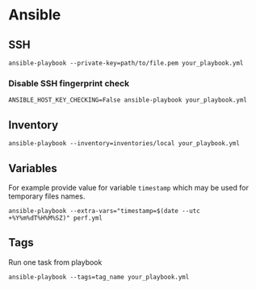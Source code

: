 # Ansible

## SSH

    ansible-playbook --private-key=path/to/file.pem your_playbook.yml

### Disable SSH fingerprint check

    ANSIBLE_HOST_KEY_CHECKING=False ansible-playbook your_playbook.yml

## Inventory

    ansible-playbook --inventory=inventories/local your_playbook.yml

## Variables

For example provide value for variable `timestamp`
which may be used for temporary files names.

    ansible-playbook --extra-vars="timestamp=$(date --utc +%Y%m%dT%H%M%SZ)" perf.yml

## Tags

Run one task from playbook

    ansible-playbook --tags=tag_name your_playbook.yml
